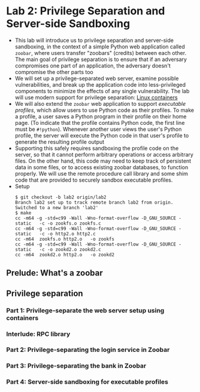 # Lab 2: Privilege Separation and Server-side Sandboxing
- This lab will introduce us to privilege separation and server-side sandboxing, in the context of a simple Python web application called `zoobar`, where users transfer "zoobars" (credits) between each other. The main goal of privilege separation is to ensure that if an adversary compromises one part of an application, the adversary doesn't compromise the other parts too
- We will set up a privilege-separated web server, examine possible vulnerabilities, and break up the application code into less-privileged components to minimize the effects of any single vulnerability. The lab will use modern support for privilege separation: [Linux containers](https://linuxcontainers.org/)
- We will also extend the `zoobar` web application to support *executable profiles*, which allow users to use Python code as their profiles. To make a profile, a user saves a Python program in their profile on their home page. (To indicate that the profile contains Python code, the first line must be `#!python`). Whenever another user views the user's Python profile, the server will execute the Python code in that user's profile to generate the resulting profile output
- Supporting this safely requires sandboxing the profile code on the server, so that it cannot perform arbitrary operations or access arbitrary files. On the other hand, this code may need to keep track of persistent data in some files, or to access existing zoobar databases, to function properly. We will use the remote procedure call library and some shim code that are provided to securely sandbox executable profiles.
- Setup
    ```
    $ git checkout -b lab2 origin/lab2
    Branch lab2 set up to track remote branch lab2 from origin.
    Switched to a new branch 'lab2'
    $ make
    cc -m64 -g -std=c99 -Wall -Wno-format-overflow -D_GNU_SOURCE -static   -c -o zookfs.o zookfs.c
    cc -m64 -g -std=c99 -Wall -Wno-format-overflow -D_GNU_SOURCE -static   -c -o http2.o http2.c
    cc -m64  zookfs.o http2.o   -o zookfs
    cc -m64 -g -std=c99 -Wall -Wno-format-overflow -D_GNU_SOURCE -static   -c -o zookd2.o zookd2.c
    cc -m64  zookd2.o http2.o   -o zookd2
    ```
## Prelude: What's a zoobar
## Privilege separation
### Part 1: Privilege-separate the web server setup using containers
### Interlude: RPC library
### Part 2: Privilege-separating the login service in Zoobar
### Part 3: Privilege-separating the bank in Zoobar
### Part 4: Server-side sandboxing for executable profiles